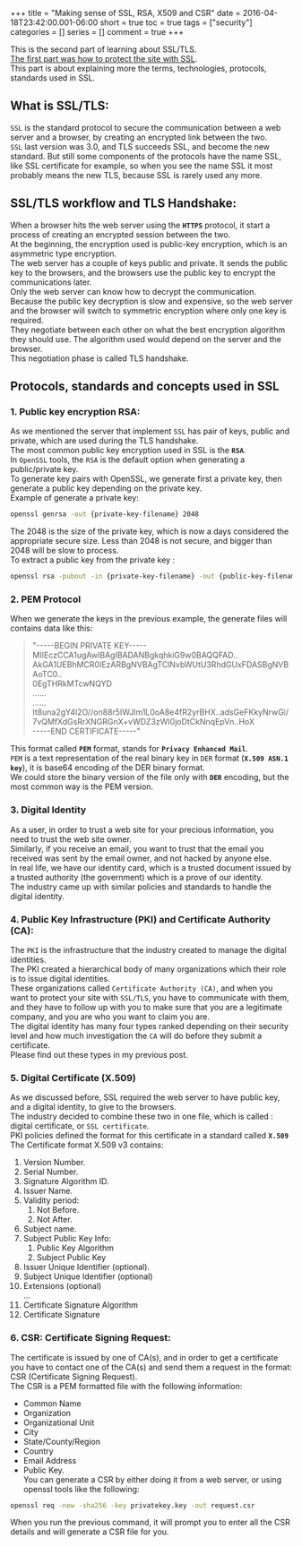 +++
title = "Making sense of SSL, RSA, X509 and CSR"
date = 2016-04-18T23:42:00.001-06:00
short = true
toc = true
tags = ["security"]
categories = []
series = []
comment = true
+++

This is the second part of learning about SSL/TLS.  
[The first part was how to protect the site with SSL](https://www.ghassan.page/posts/2016_03_11_secure_your_application_with_ssl).  
This part is about explaining more the terms, technologies, protocols, standards used in SSL.  
## What is SSL/TLS:
`SSL` is the standard protocol to secure the communication between a web server and a browser, by creating an encrypted link between the two.  
`SSL` last version was 3.0, and TLS  succeeds SSL, and become the new standard. But still some components of the protocols have the name SSL, like SSL certificate for example, so when you see the name SSL it most probably means the new TLS, because SSL is rarely used any more.  
  

## SSL/TLS workflow and TLS Handshake:
When a browser hits the web server using the **`HTTPS`** protocol, it start a process of creating an encrypted session between the two.  
At the beginning, the encryption used is public-key encryption, which is an asymmetric type encryption.  
The web server has a couple of keys public and private. It sends the public key to the browsers, and the browsers use the public key to encrypt the communications later.  
Only the web server can know how to decrypt the communication.  
Because the public key decryption is slow and expensive, so the web server and the browser will switch to symmetric encryption where only one key is required.  
They negotiate between each other on what the best encryption algorithm they should use. The algorithm used would depend on the server and the browser.  
This negotiation phase is called TLS handshake.  

## Protocols, standards and concepts used in SSL

### 1. Public key encryption RSA:
As we mentioned the server that implement `SSL` has pair of keys, public and private, which are used during the TLS handshake.   
The most common public key encryption used in SSL is the **`RSA`**.  
In `OpenSSL` tools, the `RSA` is the default option when generating a public/private key.  
To generate key pairs with OpenSSL, we generate first a private key, then generate a public key depending on the private key.  
Example of generate a private key: 
```bash
openssl genrsa -out {private-key-filename} 2048
```
The 2048 is the size of the private key, which is now a days considered the appropriate secure size. Less than 2048 is not secure, and bigger than 2048 will be slow to process.  
To extract a public key from the private key : 
```bash
openssl rsa -pubout -in {private-key-filename} -out {public-key-filename}
```

### 2. PEM Protocol
When we generate the keys in the previous example, the generate files will contains data like this:  
> "-----BEGIN PRIVATE KEY-----  
MIIEczCCA1ugAwIBAgIBADANBgkqhkiG9w0BAQQFAD..  
AkGA1UEBhMCR0IEzARBgNVBAgTClNvbWUtU3RhdGUxFDASBgNVBAoTC0..  
0EgTHRkMTcwNQYD  
......  
......  
It8una2gY4l2O//on88r5IWJlm1L0oA8e4fR2yrBHX..adsGeFKkyNrwGi/  
7vQMfXdGsRrXNGRGnX+vWDZ3zWI0joDtCkNnqEpVn..HoX  
-----END CERTIFICATE-----"  


This format called **`PEM`** format, stands for **`Privacy Enhanced Mail`**.  
`PEM` is a text representation of the real binary key in `DER` format (**`X.509 ASN.1 key`**), it is base64 encoding of the DER binary format.  
We could store the binary version of the file only with **`DER`** encoding, but the most common way is the PEM version.  

### 3. Digital Identity
As a user, in order to trust a web site for your precious information, you need to trust the web site owner.  
Similarly, if you receive an email, you want to trust that the email you received was sent by the email owner, and not hacked by anyone else.  
In real life, we have our identity card, which is a trusted document issued by a trusted authority (the government) which is a prove of our identity.  
The industry came up with similar policies and standards to handle the digital identity.  
### 4. Public Key Infrastructure (PKI) and Certificate Authority (CA):
The `PKI` is the infrastructure that the industry created to manage the digital identities.  
The PKI created a hierarchical body of many organizations which their role is to issue digital identities.  
These organizations called `Certificate Authority (CA)`, and when you want to protect your site with `SSL/TLS`, you have to communicate with them, and they have to follow up with you to make sure that you are a legitimate company, and you are who you want to claim you are.  
The digital identity has many four types ranked depending on their security level and how much investigation the `CA` will do before they submit a certificate.  
Please find out these types in my previous post.  

### 5. Digital Certificate (X.509)
As we discussed before, SSL required the web server to have public key, and a digital identity, to give to the browsers.  
The industry decided to combine these two in one file, which is called : digital certificate, or `SSL certificate`.  
PKI policies defined the format for this certificate in a standard called **`X.509`** 
The Certificate format X.509 v3 contains:  
1. Version Number.
2. Serial Number. 
3. Signature Algorithm ID.
4. Issuer Name.
5. Validity period: 
    1. Not Before.
    2. Not After.
6. Subject name.
7. Subject Public Key Info:
    1. Public Key Algorithm
    2. Subject Public Key 
8. Issuer Unique Identifier (optional).
9. Subject Unique Identifier (optional)
10. Extensions (optional)  
...  
11. Certificate Signature Algorithm
12. Certificate Signature

### 6. CSR: Certificate Signing Request:
The certificate is issued by one of CA(s), and in order to get a certificate you have to contact one of the CA(s) and send them a request in the format: CSR (Certificate Signing Request).  
The CSR is a PEM formatted file with the following information:   
* Common Name
* Organization
* Organizational Unit
* City
* State/County/Region
* Country
* Email Address
* Public Key.  
You can generate a CSR by either doing it from a web server, or using openssl tools like the following: 
```bash
openssl req -new -sha256 -key privatekey.key -out request.csr
```
When you run the previous command, it will prompt you to enter all the CSR details and will generate a CSR file for you.
